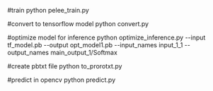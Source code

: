 #train
python pelee_train.py

#convert to tensorflow model
python convert.py

#optimize model for inference
python optimize_inference.py --input tf_model.pb --output opt_model1.pb --input_names input_1_1 --output_names main_output_1/Softmax

#create pbtxt file
python to_prorotxt.py

#predict in opencv
python predict.py
